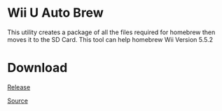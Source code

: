 # Wii U Auto Brew
This utility creates a package of all the files required for homebrew then moves it to the SD Card.
This tool can help homebrew Wii Version 5.5.2

# Download
[Release](https://github.com/branhost/wiiuautobrew/releases)

[Source](https://github.com/branhost/wiiuautobrew/archive/1.0.zip)
